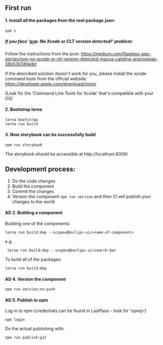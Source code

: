 ## First run
#### 1. Install all the packages from the root package.json:
```
npm i
```

##### If you face 'gyp: No Xcode or CLT version detected!' problem:

Follow the instructions from the post:
https://medium.com/flawless-app-stories/gyp-no-xcode-or-clt-version-detected-macos-catalina-anansewaa-38b536389e8d

If the described solution doesn't work for you, please install the xcode command tools from the official website:
https://developer.apple.com/download/more/

(Look for the 'Command Line Tools for Xcode' that's compatible with your OS)

#### 2. Bootstrap lerna

```
lerna bootstrap
lerna run build
```

#### 3. Now storybook can be successfully build

```
npm run storybook
```

The storybook should be accessible at http://localhost:6006/ 

## Development process:

1. Do the code changes
1. Build the component
1. Commit the changes
1. Version the component `npm run version` and then CI will publish your changes to the world

#### AD 2. Building a component

Building one of the components:

```
lerna run build:dep --scope=@boclips-ui/<name-of-component>
```
e.g.
```
 lerna run build:dep --scope=@boclips-ui/search-bar
```

To build all of the packages:

```
lerna run build:dep
```

#### AD 4. Version the component 

```
npm run version:no-push
```

#### AD 5. Publish to npm

Log in to npm (credentials can be found in LastPass - look for 'npmjs')

```
npm login
```

Do the actual publishing with:

```
npm run publish:git
```
